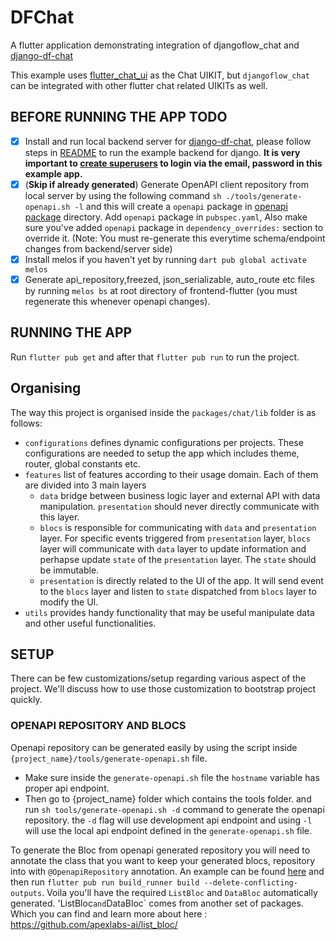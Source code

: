 # DFChat

A flutter application demonstrating integration of djangoflow_chat and [django-df-chat](https://github.com/djangoflow/django-df-chat)

This example uses [flutter_chat_ui](https://pub.dev/packages/flutter_chat_ui) as the Chat UIKIT, but `djangoflow_chat` can be integrated with other flutter chat related UIKITs as well.

## BEFORE RUNNING THE APP TODO

- [x] Install and run local backend server for [django-df-chat](https://github.com/djangoflow/django-df-chat), please follow steps in [README](https://github.com/djangoflow/djangoflow-examples/tree/main/simple_chat/backend-django#readme) to run the example backend for django. **It is very important to [create superusers](https://github.com/djangoflow/djangoflow-examples/tree/main/simple_chat/backend-django#readme) to login via the email, password in this example app.**
- [x] (**Skip if already generated**) Generate OpenAPI client repository from local server by using the following command `sh ./tools/generate-openapi.sh -l` and this will create a `openapi` package in [openapi package](../openapi/) directory. Add `openapi` package in `pubspec.yaml`, Also make sure you've added `openapi` package in `dependency_overrides:` section to override it. (Note: You must re-generate this everytime schema/endpoint changes from backend/server side)
- [x] Install melos if you haven't yet by running `dart pub global activate melos`
- [x] Generate api_repository,freezed, json_serializable, auto_route etc files by running `melos bs` at root directory of frontend-flutter (you must regenerate this whenever openapi changes).

## RUNNING THE APP

Run `flutter pub get` and after that `flutter pub run` to run the project.

## Organising

The way this project is organised inside the `packages/chat/lib` folder is as follows:

- `configurations` defines dynamic configurations per projects. These configurations are needed to setup the app which includes theme, router, global constants etc.
- `features` list of features according to their usage domain. Each of them are divided into 3 main layers
  - `data` bridge between business logic layer and external API with data manipulation. `presentation` should never directly communicate with this layer.
  - `blocs` is responsible for communicating with `data` and `presentation` layer. For specific events triggered from `presentation` layer, `blocs` layer will communicate with `data` layer to update information and perhapse update `state` of the `presentation` layer. The `state` should be immutable.
  - `presentation` is directly related to the UI of the app. It will send event to the `blocs` layer and listen to `state` dispatched from `blocs` layer to modify the UI.
- `utils` provides handy functionality that may be useful manipulate data and other useful functionalities.

## SETUP

There can be few customizations/setup regarding various aspect of the project. We'll discuss how to use those customization to bootstrap project quickly.

### OPENAPI REPOSITORY AND BLOCS

Openapi repository can be generated easily by using the script inside `{project_name}/tools/generate-openapi.sh` file.

- Make sure inside the `generate-openapi.sh` file the `hostname` variable has proper api endpoint.
- Then go to {project_name} folder which contains the tools folder. and run `sh tools/generate-openapi.sh -d` command to generate the openapi repository. the `-d` flag will use development api endpoint and using `-l` will use the local api endpoint defined in the `generate-openapi.sh` file.

To generate the Bloc from openapi generated repository you will need to annotate the class that you want to keep your generated blocs, repository into with
`@OpenapiRepository` annotation. An example can be found [here](./lib/data/api_repository/api_repository.dart) and then run `flutter pub run build_runner build --delete-conflicting-outputs`. Voila you'll have the required `ListBloc` and `DataBloc` automatically generated. 'ListBloc`and`DataBloc` comes from another set of packages. Which you can find and learn more about here : https://github.com/apexlabs-ai/list_bloc/
